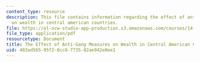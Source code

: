 ```yaml
---
content_type: resource
description: This file contains information regarding the effect of anti-gang measures
  on wealth in central american countries.
file: https://ol-ocw-studio-app-production.s3.amazonaws.com/courses/14-05-intermediate-macroeconomics-spring-2013/403ad56595f20cc8773582ae942e0ee1_MIT14_05S13_antigang.pdf
file_type: application/pdf
resourcetype: Document
title: The Effect of Anti-Gang Measures on Wealth in Central American Countries
uid: 403ad565-95f2-0cc8-7735-82ae942e0ee1
---
```

